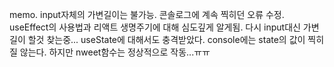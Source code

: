memo.
input자체의 가변길이는 불가능.
콘솔로그에 계속 찍히던 오류 수정. useEffect의 사용법과 리액트 생명주기에 대해 심도깊게 알게됨.
다시 input대신 가변길이 할것 찾는중...
useState에 대해서도 충격받았다.
console에는 state의 값이 찍히질 않는다.
하지만 nweet함수는 정상적으로 작동...ㅠㅠ